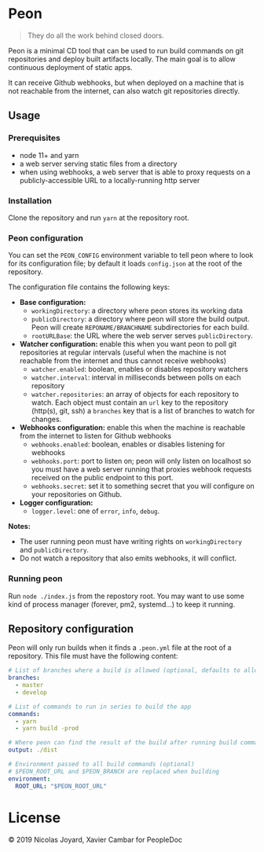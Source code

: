 # Peon

> They do all the work behind closed doors.

Peon is a minimal CD tool that can be used to run build commands on git
repositories and deploy built artifacts locally.  The main goal is to
allow continuous deployment of static apps.

It can receive Github webhooks, but when deployed on a machine that is not
reachable from the internet, can also watch git repositories directly.

## Usage

### Prerequisites

- node 11+ and yarn
- a web server serving static files from a directory
- when using webhooks, a web server that is able to proxy requests on a
  publicly-accessible URL to a locally-running http server

### Installation

Clone the repository and run `yarn` at the repository root.

### Peon configuration

You can set the `PEON_CONFIG` environment variable to tell peon where to
look for its configuration file; by default it loads `config.json` at the
root of the repository.

The configuration file contains the following keys:

- **Base configuration:**
  - `workingDirectory`: a directory where peon stores its working data
  - `publicDirectory`: a directory where peon will store the build output.
    Peon will create `REPONAME/BRANCHNAME` subdirectories for each build.
  - `rootURLBase`: the URL where the web server serves `publicDirectory`.
- **Watcher configuration:** enable this when you want peon to poll git
  repositories at regular intervals (useful when the machine is not reachable
  from the internet and thus cannot receive webhooks)
  - `watcher.enabled`: boolean, enables or disables repository watchers
  - `watcher.interval`: interval in milliseconds between polls on each
    repository
  - `watcher.repositories`: an array of objects for each repository to watch.
    Each object must contain an `url` key to the repository (http(s), git, ssh)
    a `branches` key that is a list of branches to watch for changes.
- **Webhooks configuration:** enable this when the machine is reachable from the
  internet to listen for Github webhooks
  - `webhooks.enabled`: boolean, enables or disables listening for webhooks
  - `webhooks.port`: port to listen on; peon will only listen on localhost so
    you must have a web server running that proxies webhook requests received
    on the public endpoint to this port.
  - `webhooks.secret`: set it to something secret that you will configure on
    your repositories on Github.
- **Logger configuration:**
  - `logger.level`: one of `error`, `info`, `debug`.

**Notes:**
- The user running peon must have writing rights on `workingDirectory` and
  `publicDirectory`.
- Do not watch a repository that also emits webhooks, it will conflict.

### Running peon

Run `node ./index.js` from the repostory root.  You may want to use some
kind of process manager (forever, pm2, systemd...) to keep it running.

## Repository configuration

Peon will only run builds when it finds a `.peon.yml` file at the root of a
repository.  This file must have the following content:

```yaml
# List of branches where a build is allowed (optional, defaults to allowing all branches)
branches:
  - master
  - develop

# List of commands to run in series to build the app
commands:
  - yarn
  - yarn build -prod

# Where peon can find the result of the build after running build commands
output: ./dist

# Environment passed to all build commands (optional)
# $PEON_ROOT_URL and $PEON_BRANCH are replaced when building
environment:
  ROOT_URL: "$PEON_ROOT_URL"
```

# License

© 2019 Nicolas Joyard, Xavier Cambar for PeopleDoc
